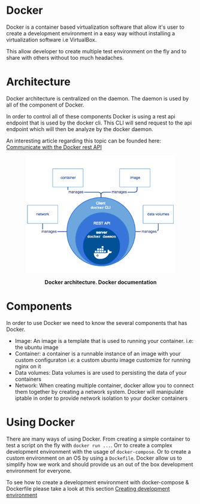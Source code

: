 # Docker

Docker is a container based virtualization software that allow it's user to create a development environment in a easy way without installing a virtualization software i.e VirtualBox.

This allow developer to create multiple test environment on the fly and to share with others without too much headaches.

# Architecture

Docker architecture is centralized on the daemon. The daemon is used by all of the component of Docker. 

In order to control all of these components Docker is using a rest api endpoint that is used by the docker cli. This CLI will send request to the api endpoint which will then be analyze by the docker daemon.

An interesting article regarding this topic can be founded here: [Communicate with the Docker rest API](https://blog.trifork.com/2013/12/24/docker-from-a-distance-the-remote-api/)

<p align="center"> 
  <img src="../img/docker.png" alt="drawing" width="400"/>
</p>
<p align="center"><b>Docker architecture. Docker documentation</b></p>

# Components

In order to use Docker we need to know the several components that has Docker.

- Image: An image is a template that is used to running your container. i.e: the ubuntu image
- Container: a container is a runnable instance of an image with your custom configuraton i.e: a custom ubuntu image customize for running nginx on it
- Data volumes: Data volumes is are used to persisting the data of your containers
- Network: When creating multiple container, docker allow you to connect them together by creating a network system. Docker will manipulate iptable in order to provide network isolation to your docker containers

# Using Docker

There are many ways of using Docker. From creating a simple container to test a script on the fly with ```docker run ...```. Orr to create a complex development environment with the usage of ```docker-compose```. Or to create a custom environment on an OS by using a ```Dockefile```. Docker allow us to simplify how we work and should provide us an out of the box development environment for everyone.

To see how to create a development environment with docker-compose & Dockerfile please take a look at this section [Creating development environment](./example.md)